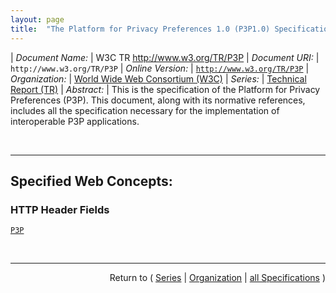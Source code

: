 ```yaml
---
layout: page
title:  "The Platform for Privacy Preferences 1.0 (P3P1.0) Specification"
---
```


| *Document Name:* | W3C TR http://www.w3.org/TR/P3P
| *Document URI:* | `http://www.w3.org/TR/P3P`
| *Online Version:* | [`http://www.w3.org/TR/P3P`](http://www.w3.org/TR/P3P)
| *Organization:* | [World Wide Web Consortium (W3C)](..  "List of specification series by this organization")
| *Series:* | [Technical Report (TR)](.  "List of specifications in this series")
| *Abstract:* | This is the specification of the Platform for Privacy Preferences (P3P). This document, along with its normative references, includes all the specification necessary for the implementation of interoperable P3P applications.

<br/>
<hr/>

## Specified Web Concepts:

### HTTP Header Fields

[`P3P`](/concepts/http-header/P3P "Any document retrieved by HTTP may point to a policy reference file through the use of a new response header, the P3P header. If a site is using P3P headers, it SHOULD include this on responses for all appropriate request methods, including HEAD and OPTIONS requests. The P3P header gives one or more comma-separated directives.")



<br/>
<hr/>

<p style="text-align: right">Return to ( <a href="./">Series</a> | <a href="../">Organization</a> | <a href="../../">all Specifications</a> )</p>